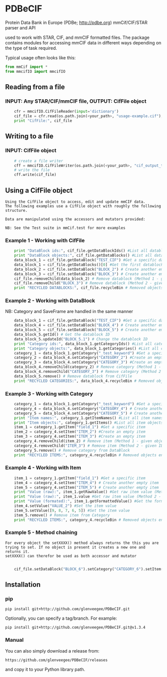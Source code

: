 # PDBeCIF
Protein Data Bank in Europe (PDBe; http://pdbe.org) mmCif/CIF/STAR parser and API

used to work with STAR, CIF, and mmCIF formatted files. The package
contains modules for accessing mmCIF data in different ways depending
on the type of task required.

Typical usage often looks like this:

```python
from mmCif import *
from mmcifIO import mmcifIO
```

## Reading from a file

### INPUT: Any STAR/CIF/mmCIF file, OUTPUT: CifFile object
```python
    cfr = mmcifIO.CifFileReader(input='dictionary')
    cif_file = cfr.read(os.path.join(<your_path>, "usage-example.cif"), output='cif_file')
    print "CifFile:", cif_file
```

## Writing to a file

### INPUT: CifFile object
```python
    # create a file writer
    cff = mmcifIO.CifFileWriter(os.path.join(<your_path>, "cif_output_test.cif"))
    # write the file
    cff.write(cif_file)
```


## Using a CifFile object
    
    Using the CifFile object to access, edit and update mmCIF data.
    The following examples use a CifFile object with roughly the following structure.

    Data are manipulated using the accessors and mutators provided:

    NB: See the Test suite in mmCif.test for more examples

### Example 1 - Working with CifFile

```python
    print "DataBlock ids:", cif_file.getDataBlockIds() #List all datablock ids
    print "DataBlock objects:", cif_file.getDataBlocks() #List all datablock objects
    data_block_1 = cif_file.getDataBlock("TEST_CIF") #Get a specific datablock
    data_block_1 = cif_file.getDataBlocks()[0] #Get the first datablock
    data_block_2 = cif_file.setDataBlock("BLOCK_2") # Create another empty datablock
    data_block_3 = cif_file.setDataBlock("BLOCK_3") # Create another empty datablock
    cif_file.removeChild(data_block_2) # Remove datablock (Method 1 - given object)
    cif_file.removeChild("BLOCK_3") # Remove datablock (Method 2 - given ID)
    print "RECYCLED DATABLOCKS:", cif_file.recycleBin # Removed objects are stored in a recycle bin
```

### Example 2 - Working with DataBlock

NB: Category and SaveFrame are handled in the same manner

```python
    data_block_1 = cif_file.getDataBlock("TEST_CIF") #Get a specific datablock
    data_block_4 = cif_file.setDataBlock("BLOCK_4") # Create another empty datablock
    data_block_5 = cif_file.setDataBlock("BLOCK_5") # Create another empty datablock
    data_block_5.getId() # Get the datablock ID
    data_block_5.updateId("BLOCK_5.1") # Change the datablock ID
    print "Category ids:", data_block_1.getCategoryIds() #List all category ids
    print "Category objects:", data_block_1.getCategories() #List all category objects
    category_1 = data_block_1.getCategory("_test_keyword") #Get a specific category
    category_2 = data_block_4.setCategory("CATEGORY_2") #Create an empty category
    category_3 = data_block_4.setCategory("CATEGORY_3") #Create an empty category
    data_block_4.removeChild(category_2) # Remove category (Method 1 - given object)
    data_block_4.removeChild("CATEGORY_3") # Remove category (Method 2 - given ID)
    data_block_5.remove() # Remove datablock from CifFile
    print "RECYCLED CATEGORIES:", data_block_4.recycleBin # Removed objects are stored in a recycle bin
```

### Example 3 - Working with Category

```python
    category_1 = data_block_1.getCategory("_test_keyword") #Get a specific category
    category_4 = data_block_4.setCategory("CATEGORY_4") # Create another empty category
    category_5 = data_block_4.setCategory("CATEGORY_5") # Create another empty category
    print "Item names:", category_1.getItemNames() #List all item names
    print "Item objects:", category_1.getItems() #List all item objects
    item_1 = category_1.getItem("field_1") #Get a specific item
    item_2 = category_4.setItem("ITEM_2") #Create an empty item
    item_3 = category_4.setItem("ITEM_3") #Create an empty item
    category_4.removeChild(item_2) # Remove item (Method 1 - given object)
    category_4.removeChild("ITEM_3") # Remove item (Method 2 - given ID)
    category_5.remove() # Remove category from DataBlock
    print "RECYCLED ITEMS:", category_4.recycleBin # Removed objects end up in the recycle bin
```

### Example 4 - Working with Item

```python
    item_1 = category_1.getItem("field_1") #Get a specific item
    item_4 = category_4.setItem("ITEM_4") # Create another empty item
    item_5 = category_4.setItem("ITEM_5") # Create another empty item
    print "Value (raw):", item_1.getRawValue() #Get raw item value (Method 1 - using accessor)
    print "Value (raw):", item_1.value #Get raw item value (Method 2 - using attribute)
    print "Value (formated):", item_1.getFormattedValue() #Get the formated value (for file export)
    item_4.setValue("VALUE_2") #Set the item value
    item_5.setValue([9, 8, 7, 6, 5]) #Set the item value
    item_5.remove() # Remove item from Category
    print "RECYCLED ITEMS:", category_4.recycleBin # Removed objects end up in the recycle bin
```
### Example 5 - Method chaining
    For every object the setXXXX() method always returns the this you are
    trying to set. If no object is present it creates a new one and returns it.
    setXXXX() can therefor be used as both accessor and mutator
```python

    cif_file.setDataBlock("BLOCK_6").setCategory("CATEGORY_6").setItem("ITEM_6").setValue("VALUE_6")
```

## Installation

### pip

    pip install git+http://github.com/glenveegee/PDBeCIF.git

Optionally, you can specify a tag/branch. For example:

    pip install git+http://github.com/glenveegee/PDBeCIF.git@v1.3.4

### Manual

You can also simply download a release from:

    https://github.com/glenveegee/PDBeCIF/releases

and copy it to your Python library path.

